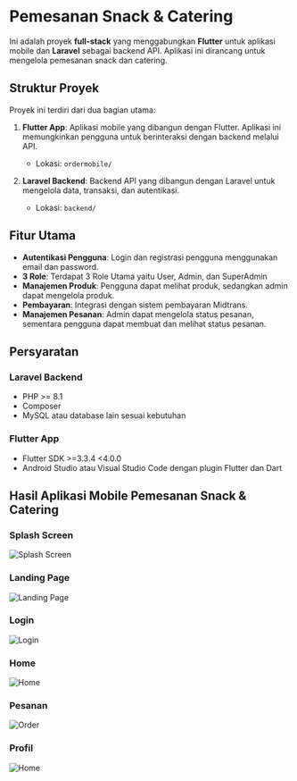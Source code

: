 # Pemesanan Snack & Catering

Ini adalah proyek **full-stack** yang menggabungkan **Flutter** untuk aplikasi mobile dan **Laravel** sebagai backend API. Aplikasi ini dirancang untuk mengelola pemesanan snack dan catering.

## Struktur Proyek

Proyek ini terdiri dari dua bagian utama:

1. **Flutter App**: Aplikasi mobile yang dibangun dengan Flutter. Aplikasi ini memungkinkan pengguna untuk berinteraksi dengan backend melalui API.
   - Lokasi: `ordermobile/`
   
2. **Laravel Backend**: Backend API yang dibangun dengan Laravel untuk mengelola data, transaksi, dan autentikasi.
   - Lokasi: `backend/`

## Fitur Utama

- **Autentikasi Pengguna**: Login dan registrasi pengguna menggunakan email dan password.
- **3 Role**: Terdapat 3 Role Utama yaitu User, Admin, dan SuperAdmin
- **Manajemen Produk**: Pengguna dapat melihat produk, sedangkan admin dapat mengelola produk.
- **Pembayaran**: Integrasi dengan sistem pembayaran Midtrans.
- **Manajemen Pesanan**: Admin dapat mengelola status pesanan, sementara pengguna dapat membuat dan melihat status pesanan.

## Persyaratan

### Laravel Backend
- PHP >= 8.1
- Composer
- MySQL atau database lain sesuai kebutuhan

### Flutter App
- Flutter SDK >=3.3.4 <4.0.0
- Android Studio atau Visual Studio Code dengan plugin Flutter dan Dart

## Hasil Aplikasi Mobile Pemesanan Snack & Catering

### Splash Screen

![Splash Screen](ordermobile/assets/screenshoot/loading_screen.png)

### Landing Page

![Landing Page](ordermobile/assets/screenshoot/landing_page.png)

### Login

![Login](ordermobile/assets/screenshoot/login.png)

### Home

![Home](ordermobile/assets/screenshoot/home.png)

### Pesanan

![Order](ordermobile/assets/screenshoot/order.png)

### Profil

![Home](ordermobile/assets/screenshoot/profile.png)
